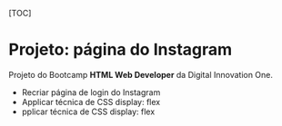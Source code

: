 [TOC]

# Projeto: página do Instagram


Projeto do Bootcamp **HTML Web Developer** da Digital Innovation One.

- Recriar página de login do Instagram
- Applicar técnica de CSS display: flex
- pplicar técnica de CSS display: flex